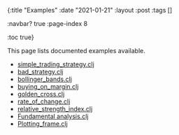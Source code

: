 {:title "Examples"
:date "2021-01-21"
:layout :post
:tags []

:navbar? true
:page-index 8

:toc true}

<style>
/* table styles */
table, th, td {
  border: 1px solid black;
  padding: 5px;
}
td {
  padding: 10px;
}
</style>

This page lists documented examples available.

- [simple_trading_strategy.clj](https://github.com/clojure-finance/clojure-backtesting/blob/master/examples/simple_trading_strategy.clj)
- [bad_strategy.clj](https://github.com/clojure-finance/clojure-backtesting/blob/master/examples/bad_strategy.clj)
- [bollinger_bands.clj](https://github.com/clojure-finance/clojure-backtesting/blob/master/examples/bollinger_bands.clj)
- [buying_on_margin.clj](https://github.com/clojure-finance/clojure-backtesting/blob/master/examples/bollinger_bands.clj)
- [golden_cross.clj](https://github.com/clojure-finance/clojure-backtesting/blob/master/examples/golden_cross.clj)
- [rate_of_change.clj](https://github.com/clojure-finance/clojure-backtesting/blob/master/examples/rate_of_change.clj)
- [relative_strength_index.clj](https://github.com/clojure-finance/clojure-backtesting/blob/master/examples/relative_strength_index.clj)
- [Fundamental analysis.clj](https://github.com/clojure-finance/clojure-backtesting/blob/master/examples/Fundamental%20analysis.clj)
- [Plotting_frame.clj](https://github.com/clojure-finance/clojure-backtesting/blob/master/examples/Plotting_frame.clj)